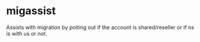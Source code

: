 # migassist
Assists with migration by poiting out if the account is shared/reseller or if ns is with us or not.
